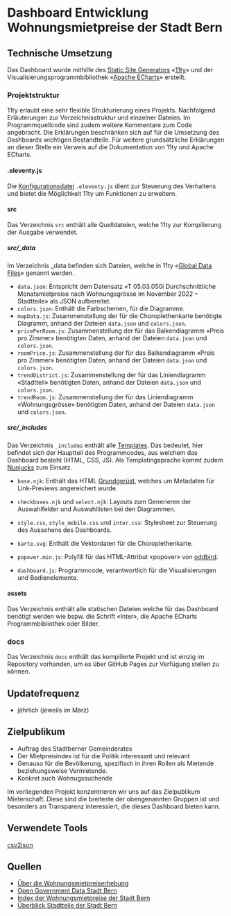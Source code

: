 # Dashboard Entwicklung Wohnungsmietpreise der Stadt Bern

## Technische Umsetzung
Das Dashboard wurde mithilfe des [Static Site Generators](https://en.wikipedia.org/wiki/Static_site_generator) «[11ty](https://11ty.dev)» und der Visualisierungsprogrammbibliothek «[Apache ECharts](https://echarts.apache.org/)» erstellt.

### Projektstruktur
11ty erlaubt eine sehr flexible Strukturierung eines Projekts. Nachfolgend Erläuterungen zur Verzeichnisstruktur und einzelner Dateien. Im Programmquellcode sind zudem weitere Kommentare zum Code angebracht. Die Erklärungen beschränken sich auf für die Umsetzung des Dashboards wichtigen Bestandteile. Für weitere grundsätzliche Erklärungen an dieser Stelle ein Verweis auf die Dokumentation von 11ty und Apache ECharts.

#### .eleventy.js
Die [Konfigurationsdatei](https://www.11ty.dev/docs/config/) `.eleventy.js` dient zur Steuerung des Verhaltens und bietet die Möglichkeit 11ty um Funktionen zu erweitern.

#### src
Das Verzeichnis `src` enthält alle Quelldateien, welche 11ty zur Kompilierung der Ausgabe verwendet.

##### src/_data
Im Verzeichnis _data befinden sich Dateien, welche in 11ty «[Global Data Files](https://www.11ty.dev/docs/data-global/)» genannt werden.
-   `data.json`: Entspricht dem Datensatz «T 05.03.050i Durchschnittliche Monatsmietpreise nach Wohnungsgrösse im November 2022 – Stadtteile» als JSON aufbereitet.
-   `colors.json`: Enthält die Farbschemen, für die Diagramme.
-   `mapData.js`: Zusammenstellung der für die Choroplethenkarte benötigte Diagramm, anhand der Dateien `data.json` und `colors.json`.
-   `pricePerRoom.js`: Zusammenstellung der für das Balkendiagramm «Preis pro Zimmer» benötigten Daten, anhand der Dateien `data.json` und `colors.json`.
-   `roomPrice.js`: Zusammenstellung der für das Balkendiagramm «Preis pro Zimmer» benötigten Daten, anhand der Dateien `data.json` und `colors.json`.
-   `trendDistrict.js`: Zusammenstellung der für das Liniendiagramm «Stadtteil» benötigten Daten, anhand der Dateien `data.json` und `colors.json`.
-   `trendRoom.js`: Zusammenstellung der für das Liniendiagramm «Wohnungsgrösse» benötigten Daten, anhand der Dateien `data.json` und `colors.json`.

##### src/_includes
Das Verzeichnis `_includes` enthält alle [Templates]([https://www.11ty.dev/docs/templates/](https://www.11ty.dev/docs/templates/)). Das bedeutet, hier befindet sich der Hauptteil des Programmcodes, aus welchem das Dashboard besteht (HTML, CSS, JS). Als Templatingsprache kommt zudem [Nunjucks](https://mozilla.github.io/nunjucks/) zum Einsatz.
-   `base.njk`: Enthält das HTML [Grundgerüst]([https://wiki.selfhtml.org/wiki/HTML/Tutorials/Grundger%C3%BCst](https://wiki.selfhtml.org/wiki/HTML/Tutorials/Grundger%C3%BCst)), welches um Metadaten für Link-Previews angereichert wurde.
    
-   `checkboxes.njk` und `select.njk`: Layouts zum Generieren der Auswahlfelder und Auswahllisten bei den Diagrammen.
-   `style.css`, `style_mobile.css` und `inter.css`: Stylesheet zur Steuerung des Aussehens des Dashboards.
-   `karte.svg`: Enthält die Vektordaten für die Choroplethenkarte.
-   `popover.min.js`: Polyfill für das HTML-Attribut «popover» von [oddbird]([https://github.com/oddbird/popover-polyfill](https://github.com/oddbird/popover-polyfill)).
-   `dashboard.js`: Programmcode, verantwortlich für die Visualisierungen und Bedienelemente.

#### assets
Das Verzeichnis enthält alle statischen Dateien welche für das Dashboard benötigt werden wie bspw. die Schrift «Inter», die Apache ECharts Programmbibliothek oder Bilder.

### docs
Das Verzeichnis `docs` enthält das kompilierte Projekt und ist einzig im Repository vorhanden, um es über GitHub Pages zur Verfügung stellen zu können.

## Updatefrequenz 
- jährlich (jeweils im März)

## Zielpublikum 
- Auftrag des Stadtberner Gemeinderates
- Der Mietpreisindex ist für die Politik interessant und relevant
- Genauso für die Bevölkerung, spezifisch in ihren Rollen als Mietende beziehungsweise Vermietende.
- Konkret auch Wohnugssuchende

Im vorliegenden Projekt konzentrieren wir uns auf das Zielpublikum Mieterschaft. Diese sind die breiteste der obengenannten Gruppen ist und besonders an Transparenz interessiert, die dieses Dashboard bieten kann.


## Verwendete Tools

[csv2json](https://csvjson.com/csv2json)

## Quellen
- [Über die Wohnungsmietpreiserhebung](https://www.bern.ch/politik-und-verwaltung/stadtverwaltung/prd/abteilung-aussenbeziehungen-und-statistik/statistik-stadt-bern/wohnungsmietpreiserhebung)
- [Open Government Data Stadt Bern](https://www.bern.ch/open-government-data-ogd/ideen-fuer-dienstleistungen)
- [Index der Wohnungsmietpreise der Stadt Bern](https://www.bern.ch/themen/stadt-recht-und-politik/bern-in-zahlen/katost/05pre/05pre-xls#mietpreise)
- [Überblick Stadtteile der Stadt Bern](https://www.bern.ch/themen/stadt-recht-und-politik/bern-in-zahlen/katost/stasta)
